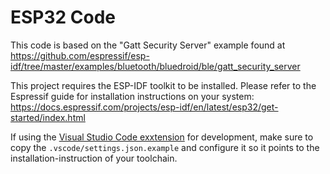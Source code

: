 # ESP32 Code

This code is based on the "Gatt Security Server" example found at https://github.com/espressif/esp-idf/tree/master/examples/bluetooth/bluedroid/ble/gatt_security_server

This project requires the ESP-IDF toolkit to be installed. Please refer to the Espressif guide for installation instructions on your system: https://docs.espressif.com/projects/esp-idf/en/latest/esp32/get-started/index.html

If using the [Visual Studio Code exxtension](https://github.com/espressif/vscode-esp-idf-extension/blob/master/docs/tutorial/install.md) for development, make sure to copy the `.vscode/settings.json.example` and configure it so it points to the installation-instruction of your toolchain.
